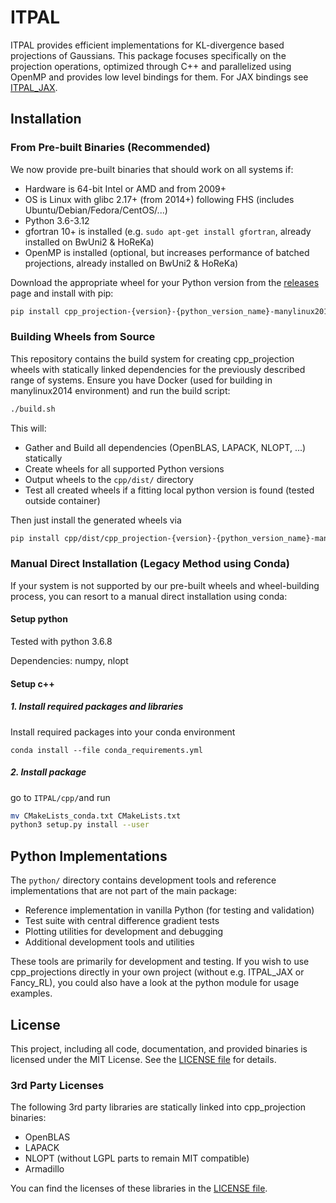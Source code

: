 # ITPAL

ITPAL provides efficient implementations for KL-divergence based projections of Gaussians. This package focuses specifically on the projection operations, optimized through C++ and parallelized using OpenMP and provides low level bindings for them. For JAX bindings see [ITPAL_JAX](https://github.com/ALRhub/ITPAL_JAX).

## Installation

### From Pre-built Binaries (Recommended)

We now provide pre-built binaries that should work on all systems if:
 - Hardware is 64-bit Intel or AMD and from 2009+
 - OS is Linux with glibc 2.17+ (from 2014+) following FHS (includes Ubuntu/Debian/Fedora/CentOS/...)
 - Python 3.6-3.12
 - gfortran 10+ is installed (e.g. `sudo apt-get install gfortran`, already installed on BwUni2 & HoReKa)
 - OpenMP is installed (optional, but increases performance of batched projections, already installed on BwUni2 & HoReKa)

Download the appropriate wheel for your Python version from the [releases](https://github.com/ALRhub/ITPAL/releases) page and install with pip:

```bash
pip install cpp_projection-{version}-{python_version_name}-manylinux2014_x86_64.whl
```

### Building Wheels from Source

This repository contains the build system for creating cpp_projection wheels with statically linked dependencies for the previously described range of systems.
Ensure you have Docker (used for building in manylinux2014 environment) and run the build script:

```bash
./build.sh
```

This will:
- Gather and Build all dependencies (OpenBLAS, LAPACK, NLOPT, ...) statically
- Create wheels for all supported Python versions
- Output wheels to the `cpp/dist/` directory
- Test all created wheels if a fitting local python version is found (tested outside container)

Then just install the generated wheels via
```bash
pip install cpp/dist/cpp_projection-{version}-{python_version_name}-manylinux2014_x86_64.whl
```

### Manual Direct Installation (Legacy Method using Conda)

If your system is not supported by our pre-built wheels and wheel-building process, you can resort to a manual direct installation using conda:

#### Setup python
Tested with python 3.6.8 

Dependencies: numpy, nlopt

#### Setup c++
##### 1. Install required packages and libraries 
Install required packages into your conda environment

```conda install --file conda_requirements.yml```

##### 2. Install package 
go to `ITPAL/cpp/`and run 

```bash
mv CMakeLists_conda.txt CMakeLists.txt
python3 setup.py install --user
```

## Python Implementations

The `python/` directory contains development tools and reference implementations that are not part of the main package:

- Reference implementation in vanilla Python (for testing and validation)
- Test suite with central difference gradient tests
- Plotting utilities for development and debugging
- Additional development tools and utilities

These tools are primarily for development and testing. If you wish to use cpp_projections directly in your own project (without e.g. ITPAL_JAX or Fancy_RL), you could also have a look at the python module for usage examples.

## License

This project, including all code, documentation, and provided binaries is licensed under the MIT License. See the [LICENSE file](LICENSE) for details.

### 3rd Party Licenses
The following 3rd party libraries are statically linked into cpp_projection binaries:
- OpenBLAS
- LAPACK
- NLOPT (without LGPL parts to remain MIT compatible)
- Armadillo

You can find the licenses of these libraries in the [LICENSE file](LICENSE).
